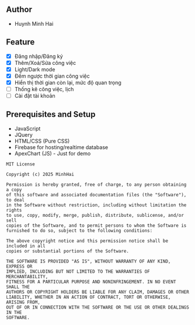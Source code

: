 ## Author
- Huynh Minh Hai

## Feature
- [x] Đăng nhập/Đăng ký
- [x] Thêm/Xoá/Sửa công việc
- [x] Light/Dark mode
- [x] Đếm ngược thời gian công việc
- [x] Hiển thị thời gian còn lại, mức độ quan trọng
- [ ] Thống kê công việc, lịch
- [ ] Cài đặt tài khoản

## Prerequisites and Setup

* JavaScript
* JQuery
* HTML/CSS (Pure CSS)
* Firebase for hosting/realtime database
* ApexChart (JS) - Just for demo

```
MIT License

Copyright (c) 2025 MinhHai

Permission is hereby granted, free of charge, to any person obtaining a copy
of this software and associated documentation files (the "Software"), to deal
in the Software without restriction, including without limitation the rights
to use, copy, modify, merge, publish, distribute, sublicense, and/or sell
copies of the Software, and to permit persons to whom the Software is
furnished to do so, subject to the following conditions:

The above copyright notice and this permission notice shall be included in all
copies or substantial portions of the Software.

THE SOFTWARE IS PROVIDED "AS IS", WITHOUT WARRANTY OF ANY KIND, EXPRESS OR
IMPLIED, INCLUDING BUT NOT LIMITED TO THE WARRANTIES OF MERCHANTABILITY,
FITNESS FOR A PARTICULAR PURPOSE AND NONINFRINGEMENT. IN NO EVENT SHALL THE
AUTHORS OR COPYRIGHT HOLDERS BE LIABLE FOR ANY CLAIM, DAMAGES OR OTHER
LIABILITY, WHETHER IN AN ACTION OF CONTRACT, TORT OR OTHERWISE, ARISING FROM,
OUT OF OR IN CONNECTION WITH THE SOFTWARE OR THE USE OR OTHER DEALINGS IN THE
SOFTWARE.
```